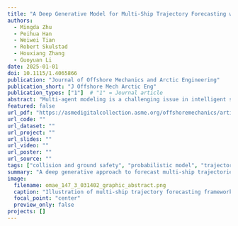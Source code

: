 ```yaml
---
title: "A Deep Generative Model for Multi-Ship Trajectory Forecasting with Interaction Modelling"
authors:
  - Mingda Zhu
  - Peihua Han
  - Weiwei Tian
  - Robert Skulstad
  - Houxiang Zhang
  - Guoyuan Li
date: 2025-01-01
doi: 10.1115/1.4065866
publication: "Journal of Offshore Mechanics and Arctic Engineering"
publication_short: "J Offshore Mech Arctic Eng"
publication_types: ["1"]  # "1" = Journal article
abstract: "Multi-agent modeling is a challenging issue in intelligent systems, which is further compounded by heavy and complex traffic in maritime contexts. Trajectory forecasting can enhance operation safety. Nonetheless, effectively modeling interactions among vessels poses a significant difficulty. Toward this end, we propose a conditional variational autoencoder approach to ship trajectory prediction in a dynamic and multi-modal encounter situation. Leveraging a shared recurrent neural network architecture and attention mechanism, our method aggregates vessel trajectory data, enabling the model to learn and encapsulate meaningful encounter information across active vessels. We utilize automatic identification system data from the Oslofjord region to validate our approach. Through comprehensive experiments conducted on a four-ship encounter dataset, our proposed model demonstrates promising performance, by outperforming the benchmark models. Furthermore, we analyze the prediction model in a wide array of dimensions, showcasing its proficiency in complex ship behaviors learning, modeling ship interaction, and approximating actual trajectories."
featured: false
url_pdf: "https://asmedigitalcollection.asme.org/offshoremechanics/article-abstract/147/3/031402/1201317/A-Deep-Generative-Model-for-Multi-Ship-Trajectory?redirectedFrom=fulltext"
url_code: ""
url_dataset: ""
url_project: ""
url_slides: ""
url_video: ""
url_poster: ""
url_source: ""
tags: ["collision and ground safety", "probabilistic model", "trajectory prediction", "AIS data"]
summary: "A deep generative approach to forecast multi-ship trajectories with interaction modeling, validated on real-world AIS data."
image:
  filename: omae_147_3_031402_graphic_abstract.png
  caption: "Illustration of multi-ship trajectory forecasting framework."
  focal_point: "center"
  preview_only: false
projects: []
---
```

